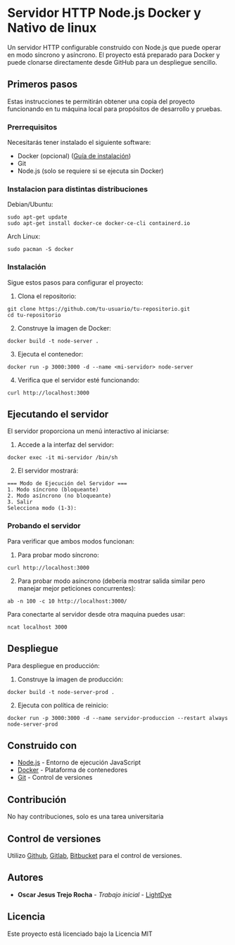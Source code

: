 # Servidor HTTP Node.js Docker y Nativo de linux

Un servidor HTTP configurable construido con Node.js que puede operar en modo síncrono y asíncrono. El proyecto está preparado para Docker y puede clonarse directamente desde GitHub para un despliegue sencillo.

## Primeros pasos

Estas instrucciones te permitirán obtener una copia del proyecto funcionando en tu máquina local para propósitos de desarrollo y pruebas.

### Prerrequisitos

Necesitarás tener instalado el siguiente software:

- Docker (opcional) ([Guía de instalación](https://docs.docker.com/get-docker/))
- Git
- Node.js (solo se requiere si se ejecuta sin Docker)

### Instalacion para distintas distribuciones

Debian/Ubuntu:
```
sudo apt-get update
sudo apt-get install docker-ce docker-ce-cli containerd.io
```

Arch Linux:
```
sudo pacman -S docker
```
### Instalación

Sigue estos pasos para configurar el proyecto:

1. Clona el repositorio:
```
git clone https://github.com/tu-usuario/tu-repositorio.git
cd tu-repositorio
```

2. Construye la imagen de Docker:
```
docker build -t node-server .
```

3. Ejecuta el contenedor:
```
docker run -p 3000:3000 -d --name <mi-servidor> node-server
```

4. Verifica que el servidor esté funcionando:
```
curl http://localhost:3000
```

## Ejecutando el servidor

El servidor proporciona un menú interactivo al iniciarse:

1. Accede a la interfaz del servidor:
```
docker exec -it mi-servidor /bin/sh
```

2. El servidor mostrará:
```
=== Modo de Ejecución del Servidor ===
1. Modo síncrono (bloqueante)
2. Modo asíncrono (no bloqueante)
3. Salir
Selecciona modo (1-3):
```

### Probando el servidor

Para verificar que ambos modos funcionan:

1. Para probar modo síncrono:
```
curl http://localhost:3000
```

2. Para probar modo asíncrono (debería mostrar salida similar pero manejar mejor peticiones concurrentes):
```
ab -n 100 -c 10 http://localhost:3000/
```


Para conectarte al servidor desde otra maquina puedes usar:

```
ncat localhost 3000
```
## Despliegue

Para despliegue en producción:

1. Construye la imagen de producción:
```
docker build -t node-server-prod .
```

2. Ejecuta con política de reinicio:
```
docker run -p 3000:3000 -d --name servidor-produccion --restart always node-server-prod
```

## Construido con

* [Node.js](https://nodejs.org/) - Entorno de ejecución JavaScript
* [Docker](https://www.docker.com/) - Plataforma de contenedores
* [Git](https://git-scm.com/) - Control de versiones

## Contribución

No hay contribuciones, solo es una tarea universitaria

## Control de versiones

Utilizo [Github](https://github.com), [Gitlab](https://gitlab.com/), [Bitbucket](https://bitbucket.org) para el control de versiones.

## Autores

* **Oscar Jesus Trejo Rocha** - *Trabajo inicial* - [LightDye](https://github.com/LightDye08)

## Licencia

Este proyecto está licenciado bajo la Licencia MIT


